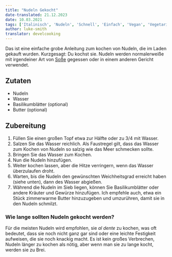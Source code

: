 ```yaml
---
title: "Nudeln Gekocht"
date-translated: 21.12.2023
date: 10.03.2021
tags: ['Italinisch', 'Nudeln', 'Schnell', 'Einfach', 'Vegan', 'Vegetarisch']
author: luke-smith
translator: develcooking
---
```


Das ist eine einfache grobe Anleitung zum kochen von Nudeln, die im Laden gekauft wurden.
Kurzgesagt: Du kochst sie.
Nudeln werden normalerweiße mit irgendeiner Art von [Soße](/Nudel-Soße) gegessen oder in einem anderen Gericht verwendet.

## Zutaten

- Nudeln
- Wasser
- Basilikumblätter (optional)
- Butter (optional)

## Zubereitung

1. Füllen Sie einen großen Topf etwa zur Hälfte oder zu 3/4 mit Wasser.
2. Salzen Sie das Wasser reichlich. Als Faustregel gilt, dass das Wasser zum Kochen von Nudeln so salzig wie das Meer schmecken sollte.
3. Bringen Sie das Wasser zum Kochen.
4. Nun die Nudeln hinzufügen.
5. Weiter kochen lassen, aber die Hitze verringern, wenn das Wasser überzulaufen droht.
6. Warten, bis die Nudeln den gewünschten Weichheitsgrad erreicht haben (siehe unten), dann des Wasser abgießen.
7. Während die Nudeln im Sieb liegen, können Sie Basilikumblätter oder andere Kräuter und Gewürze hinzufügen. Ich empfehle auch, etwa ein Stück zimmerwarme Butter hinzuzugeben und umzurühren, damit sie in den Nudeln schmilzt.

### Wie lange sollten Nudeln gekocht werden?

Für die meisten Nudeln wird empfohlen, sie *al dente* zu kochen, was oft bedeutet, dass sie noch nicht ganz gar sind oder eine leichte Festigkeit aufweisen, die sie noch knackig macht.
Es ist kein großes Verbrechen, Nudeln länger zu kochen als nötig,
aber wenn man sie *zu* lange kocht, werden sie zu Brei.
